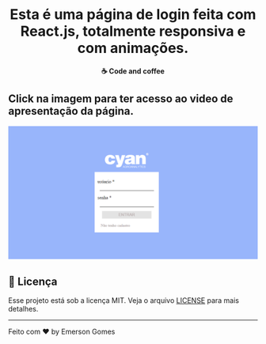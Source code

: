 
<h1 align="center">
Esta é uma página de login feita com React.js, totalmente responsiva e com animações. 
</h1>
  
<h4 align="center">
  ☕ Code and coffee
</h4>

<h2> Click na imagem para ter acesso ao video de apresentação da página.</h2>

[![Watch the video](https://github.com/EmersonGomes21/Reactjs-Page-Login-Responsive-Animation/blob/master/page-login.PNG)](https://www.youtube.com/embed/reJlYg3DoW0)

## :memo: Licença

Esse projeto está sob a licença MIT. Veja o arquivo [LICENSE](https://pt.wikipedia.org/wiki/Licen%C3%A7a_MIT) para mais detalhes.

---

Feito com ♥ by Emerson Gomes
